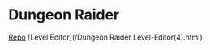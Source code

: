 # Dungeon Raider
[Repo](https://github.com/Dungeon-Raider/Dungeon-Raider.github.io)
[Level Editor](/Dungeon Raider Level-Editor\(4\).html)

